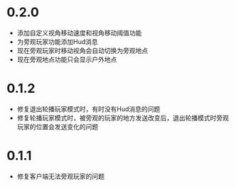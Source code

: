 # 0.2.0

- 添加自定义视角移动速度和视角移动阈值功能
- 为旁观玩家功能添加Hud消息
- 现在旁观玩家时移动视角会自动切换为旁观地点
- 现在旁观地点功能只会显示户外地点

# 0.1.2

- 修复退出轮播玩家模式时，有时没有Hud消息的问题
- 修复轮播玩家模式时，被旁观的玩家的地方发送改变后，退出轮播模式时旁观玩家的位置会发送变化的问题

# 0.1.1

- 修复客户端无法旁观玩家的问题